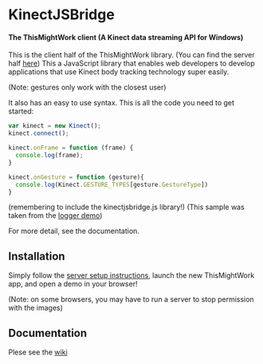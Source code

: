 # KinectJSBridge
#### The ThisMightWork client (A Kinect data streaming API for Windows)


This is the client half of the ThisMightWork library. (You can find the server half [here](https://github.com/2BoysAndHats/ThisMightWork)) This a JavaScript library that enables web developers to develop applications that use Kinect body tracking technology super easily.

(Note: gestures only work with the closest user)

It also has an easy to use syntax. This is all the code you need to get started:

```js
var kinect = new Kinect();
kinect.connect();

kinect.onFrame = function (frame) {
  console.log(frame);
}	

kinect.onGesture = function (gesture){
  console.log(Kinect.GESTURE_TYPES[gesture.GestureType])
}
```
(remembering to include the kinectjsbridge.js library!)
(This sample was taken from the [logger demo](https://github.com/2BoysAndHats/KinectJSBridge/blob/master/demos/loggerDemo/index.html))

For more detail, see the documentation.

## Installation
Simply follow the [server setup instructions](https://github.com/2BoysAndHats/ThisMightWork/blob/master/README.md#installation), launch the new ThisMightWork app, and open a demo in your browser!

(Note: on some browsers, you may have to run a server to stop permission with the images)

## Documentation
Plese see the [wiki](https://github.com/2BoysAndHats/KinectJSBridge/wiki)
